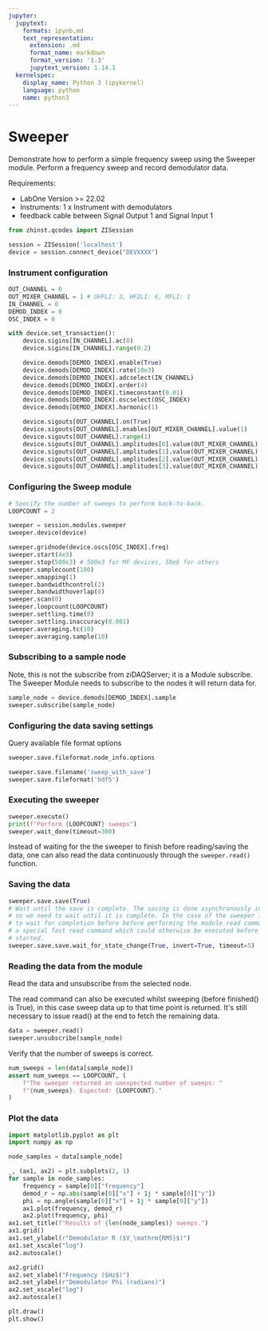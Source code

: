 ```yaml
---
jupyter:
  jupytext:
    formats: ipynb,md
    text_representation:
      extension: .md
      format_name: markdown
      format_version: '1.3'
      jupytext_version: 1.14.1
  kernelspec:
    display_name: Python 3 (ipykernel)
    language: python
    name: python3
---
```


# Sweeper

Demonstrate how to perform a simple frequency sweep using the Sweeper module.
Perform a frequency sweep and record demodulator data.

Requirements:

* LabOne Version >= 22.02
* Instruments:
    1 x Instrument with demodulators
* feedback cable between Signal Output 1 and Signal Input 1

```python
from zhinst.qcodes import ZISession

session = ZISession('localhost')
device = session.connect_device("DEVXXXX")
```

### Instrument configuration

```python
OUT_CHANNEL = 0
OUT_MIXER_CHANNEL = 1 # UHFLI: 3, HF2LI: 6, MFLI: 1
IN_CHANNEL = 0
DEMOD_INDEX = 0
OSC_INDEX = 0

with device.set_transaction():
    device.sigins[IN_CHANNEL].ac(0)
    device.sigins[IN_CHANNEL].range(0.2)

    device.demods[DEMOD_INDEX].enable(True)
    device.demods[DEMOD_INDEX].rate(10e3)
    device.demods[DEMOD_INDEX].adcselect(IN_CHANNEL)
    device.demods[DEMOD_INDEX].order(4)
    device.demods[DEMOD_INDEX].timeconstant(0.01)
    device.demods[DEMOD_INDEX].oscselect(OSC_INDEX)
    device.demods[DEMOD_INDEX].harmonic(1)

    device.sigouts[OUT_CHANNEL].on(True)
    device.sigouts[OUT_CHANNEL].enables[OUT_MIXER_CHANNEL].value(1)
    device.sigouts[OUT_CHANNEL].range(1)
    device.sigouts[OUT_CHANNEL].amplitudes[0].value(OUT_MIXER_CHANNEL)
    device.sigouts[OUT_CHANNEL].amplitudes[1].value(OUT_MIXER_CHANNEL)
    device.sigouts[OUT_CHANNEL].amplitudes[2].value(OUT_MIXER_CHANNEL)
    device.sigouts[OUT_CHANNEL].amplitudes[3].value(OUT_MIXER_CHANNEL)
```

### Configuring the Sweep module

```python
# Specify the number of sweeps to perform back-to-back.
LOOPCOUNT = 2

sweeper = session.modules.sweeper
sweeper.device(device)

sweeper.gridnode(device.oscs[OSC_INDEX].freq)
sweeper.start(4e3)
sweeper.stop(500e3) # 500e3 for MF devices, 50e6 for others
sweeper.samplecount(100)
sweeper.xmapping(1)
sweeper.bandwidthcontrol(2)
sweeper.bandwidthoverlap(0)
sweeper.scan(0)
sweeper.loopcount(LOOPCOUNT)
sweeper.settling.time(0)
sweeper.settling.inaccuracy(0.001)
sweeper.averaging.tc(10)
sweeper.averaging.sample(10)
```

### Subscribing to a sample node

Note, this is not the subscribe from ziDAQServer; it is a Module subscribe.
The Sweeper Module needs to subscribe to the nodes it will return data for.

```python
sample_node = device.demods[DEMOD_INDEX].sample
sweeper.subscribe(sample_node)
```

### Configuring the data saving settings


Query available file format options

```python
sweeper.save.fileformat.node_info.options
```

```python
sweeper.save.filename('sweep_with_save')
sweeper.save.fileformat('hdf5')
```

### Executing the sweeper

```python
sweeper.execute()
print(f"Perform {LOOPCOUNT} sweeps")
sweeper.wait_done(timeout=300)
```

Instead of waiting for the the sweeper to finish before reading/saving the data, one can 
also read the data continuously through the `sweeper.read()` function.


### Saving the data

```python
sweeper.save.save(True)
# Wait until the save is complete. The saving is done asynchronously in the background
# so we need to wait until it is complete. In the case of the sweeper it is important
# to wait for completion before before performing the module read command. The sweeper has
# a special fast read command which could otherwise be executed before the saving has
# started.
sweeper.save.save.wait_for_state_change(True, invert=True, timeout=5)
```

### Reading the data from the module

Read the data and unsubscribe from the selected node.

The read command can also be executed whilst sweeping (before finished() is True),
in this case sweep data up to that time point is returned. It's still necessary
to issue read() at the end to fetch the remaining data.

```python
data = sweeper.read()
sweeper.unsubscribe(sample_node)
```

Verify that the number of sweeps is correct.

```python
num_sweeps = len(data[sample_node])
assert num_sweeps == LOOPCOUNT, (
    f"The sweeper returned an unexpected number of sweeps: "
    f"{num_sweeps}. Expected: {LOOPCOUNT}."
)
```

### Plot the data

```python
import matplotlib.pyplot as plt
import numpy as np

node_samples = data[sample_node]

_, (ax1, ax2) = plt.subplots(2, 1)
for sample in node_samples:
    frequency = sample[0]["frequency"]
    demod_r = np.abs(sample[0]["x"] + 1j * sample[0]["y"])
    phi = np.angle(sample[0]["x"] + 1j * sample[0]["y"])
    ax1.plot(frequency, demod_r)
    ax2.plot(frequency, phi)
ax1.set_title(f"Results of {len(node_samples)} sweeps.")
ax1.grid()
ax1.set_ylabel(r"Demodulator R ($V_\mathrm{RMS}$)")
ax1.set_xscale("log")
ax2.autoscale()

ax2.grid()
ax2.set_xlabel("Frequency ($Hz$)")
ax2.set_ylabel(r"Demodulator Phi (radians)")
ax2.set_xscale("log")
ax2.autoscale()

plt.draw()
plt.show()
```
